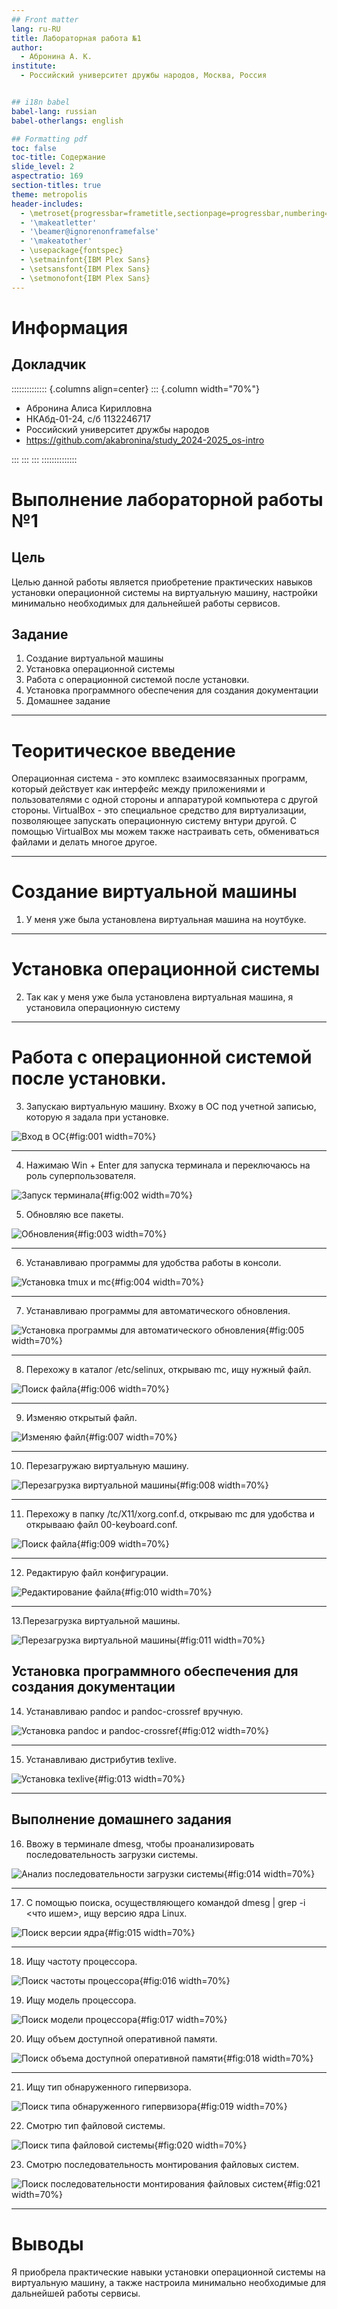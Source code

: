 ```yaml
---
## Front matter
lang: ru-RU
title: Лабораторная работа №1
author:
  - Абронина А. К.
institute:
  - Российский университет дружбы народов, Москва, Россия


## i18n babel
babel-lang: russian
babel-otherlangs: english

## Formatting pdf
toc: false
toc-title: Содержание
slide_level: 2
aspectratio: 169
section-titles: true
theme: metropolis
header-includes:
  - \metroset{progressbar=frametitle,sectionpage=progressbar,numbering=fraction}
  - '\makeatletter'
  - '\beamer@ignorenonframefalse'
  - '\makeatother'
  - \usepackage{fontspec}
  - \setmainfont{IBM Plex Sans}
  - \setsansfont{IBM Plex Sans}
  - \setmonofont{IBM Plex Sans}
---
```


# Информация

## Докладчик

:::::::::::::: {.columns align=center}
::: {.column width="70%"}

  * Абронина Алиса Кирилловна
  * НКАбд-01-24, с/б 1132246717
  * Российский университет дружбы народов
  * <https://github.com/akabronina/study_2024-2025_os-intro>

:::
::: 
:::
::::::::::::::

# Выполнение лабораторной работы №1

## Цель

Целью данной работы является приобретение практических навыков установки операционной системы на виртуальную машину, настройки минимально необходимых для дальнейшей работы сервисов.

## Задание

1. Создание виртуальной машины
2. Установка операционной системы
3. Работа с операционной системой после установки.
4. Установка программного обеспечения для создания документации
5. Домашнее задание

---

# Теоритическое введение

Операционная система - это комплекс взаимосвязанных программ, который действует как интерфейс между приложениями и пользователями с одной стороны и аппаратурой компьютера с другой стороны. VirtualBox - это специальное средство для виртуализации, позволяющее запускать операционную систему внтури другой. С помощью VirtualBox мы можем также настраивать сеть, обмениваться файлами и делать многое другое.


---

# Создание виртуальной машины

1. У меня уже была установлена виртуальная машина на ноутбуке.

---

#  Установка операционной системы

2. Так как у меня уже была установлена виртуальная машина, я установила операционную систему

---

# Работа с операционной системой после установки.

3. Запускаю виртуальную машину. Вхожу в ОС под учетной записью, которую я задала при установке.

![Вход в ОС](image/1){#fig:001 width=70%}

---

4. Нажимаю Win + Enter для запуска терминала и переключаюсь на роль суперпользователя.

![Запуск терминала](image/2){#fig:002 width=70%}

5. Обновляю все пакеты.

![Обновления](image/3){#fig:003 width=70%}

---

6. Устанавливаю программы для удобства работы в консоли.

![Установка tmux и mc](image/4){#fig:004 width=70%}

---

7. Устанавливаю программы для автоматического обновления.

![Установка программы для автоматического обновления](image/5){#fig:005 width=70%}

---

8. Перехожу в каталог /etc/selinux, открываю mc, ищу нужный файл.

![Поиск файла](image/6){#fig:006 width=70%}

---

9. Изменяю открытый файл.

![Изменяю файл](image/7){#fig:007 width=70%}

---

10. Перезагружаю виртуальную машину.

![Перезагрузка виртуальной машины](image/8){#fig:008 width=70%}

---

11. Перехожу в папку /tc/X11/xorg.conf.d, открываю mc для удобства и открывааю файл 00-keyboard.conf.

![Поиск файла](image/9){#fig:009 width=70%}

---

12. Редактирую файл конфигурации.

![Редактирование файла](image/10){#fig:010 width=70%}

---

13.Перезагрузка виртуальной машины.

![Перезагрузка виртуальной машины](image/11){#fig:011 width=70%}

## Установка программного обеспечения для создания документации

14. Устанавливаю pandoc и pandoc-crossref вручную.

![Установка pandoc и pandoc-crossref ](image/12){#fig:012 width=70%} 

---

15. Устанавливаю дистрибутив texlive.

![Установка texlive](image/13){#fig:013 width=70%} 

---

## Выполнение домашнего задания


16. Ввожу в терминале dmesg, чтобы проанализировать последовательность загрузки системы.

![Анализ последовательности загрузки системы](image/14){#fig:014 width=70%}

---

17. С помощью поиска, осуществляющего командой dmesg | grep -i <что ишем>, ищу версию ядра Linux.

![Поиск версии ядра](image/15){#fig:015 width=70%}

---

18. Ищу частоту процессора.

![Поиск частоты процессора](image/16){#fig:016 width=70%}  



19. Ищу модель процессора.

![Поиск модели процессора](image/17){#fig:017 width=70%} 


20. Ищу объем доступной оперативной памяти.

![Поиск объема доступной оперативной памяти](image/18){#fig:018 width=70%} 

---

21. Ищу тип обнаруженного гипервизора.

![Поиск типа обнаруженного гипервизора](image/19){#fig:019 width=70%} 



22. Смотрю тип файловой системы.

![Поиск типа файловой системы](image/20){#fig:020 width=70%} 



23. Смотрю последовательность монтирования файловых систем.

![Поиск последовательности монтирования файловых систем](image/21){#fig:021 width=70%} 

---

# Выводы

Я приобрела практические навыки установки операционной системы на виртуальную машину, а также настроила минимально необходимые для дальнейшей работы сервисы.


